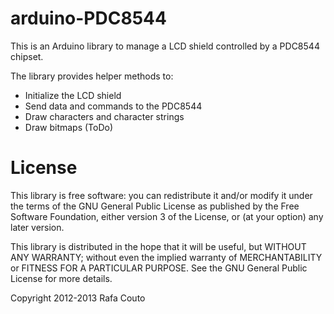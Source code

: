 arduino-PDC8544
===============

This is an Arduino library to manage a LCD shield controlled by a PDC8544
chipset.

The library provides helper methods to:

* Initialize the LCD shield 
* Send data and commands to the PDC8544
* Draw characters and character strings
* Draw bitmaps (ToDo)

License
=======

This library is free software: you can redistribute it and/or modify
it under the terms of the GNU General Public License as published by
the Free Software Foundation, either version 3 of the License, or
(at your option) any later version.

This library is distributed in the hope that it will be useful,
but WITHOUT ANY WARRANTY; without even the implied warranty of
MERCHANTABILITY or FITNESS FOR A PARTICULAR PURPOSE.  See the
GNU General Public License for more details.

Copyright 2012-2013 Rafa Couto


